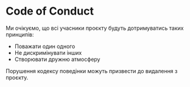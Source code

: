 # Code of Conduct

Ми очікуємо, що всі учасники проєкту будуть дотримуватись таких принципів:

- Поважати один одного
- Не дискримінувати інших
- Створювати дружню атмосферу

Порушення кодексу поведінки можуть призвести до видалення з проєкту.
